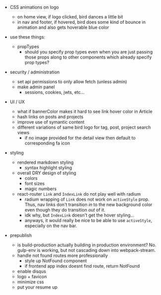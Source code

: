 - CSS animations on logo
    - on home view, if logo clicked, bird dances a little bit
    - in nav and footer, if hovered, bird does some kind of bounce in animation and also gets hoverable blue color

- use these things:
    - propTypes
        - should you specify prop types even when you are just passing those props along to other components which already specify prop types?

- security / administration
    - set api permissions to only allow fetch (unless admin)
    - make admin panel
        - sessions, cookies, jwts, etc...

- UI / UX
    - what if bannerColor makes it hard to see link hover color in Article
    - hash links on posts and projects
    - improve use of symantic content
    - different variations of same bird logo for tag, post, project search views
        - if no image provided for the detail view then default to corresponding fa icon

- styling
    - rendered markdown styling
        - syntax highlight styling
    - overall DRY design of styling
        - colors
        - font sizes
        - magic numbers
    - react-router `Link` and `IndexLink` do not play well with radium
        - radium wrapping of `Link` does not work on `activeStyle` prop.  Thus, nav links don't transition *in* to the new background color even though they do transition *out* of it.
        - idk why, but `IndexLink` doesn't get the hover styling...
        - anyways, it would really be nice to be able to use `activeStyle`, especially on the nav bar.

- prepublish
    - is build-production actually building in production environment? No. gulp-env is working, but not cascading down into webpack-stream.
    - handle not found routes more professionally
        - style up NotFound component
        - if frontend app index doesnt find route, return NotFound
    - enable disqus
    - logo + favicon
    - minimize css
    - put your resume up
